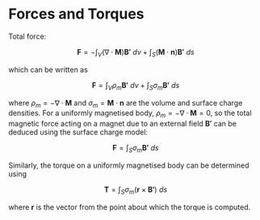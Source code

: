# Forces and Torques

Total force:

$$
\mathbf{F} = -\int_V (\nabla \cdot \mathbf{M}) \mathbf{B'} \: dv + \int_S (\mathbf{M} \cdot \mathbf{n}) \mathbf{B'} \: ds
$$

which can be written as

$$
\mathbf{F} = \int_V \rho_m \mathbf{B'} \: dv + \int_S \sigma_m \mathbf{B'} \: ds
$$

where $\rho_m = -\nabla \cdot \mathbf{M}$ and $\sigma_m =  \mathbf{M} \cdot \mathbf{n}$ are the volume and surface charge densities. For a uniformly magnetised body, $\rho_m = -\nabla \cdot \mathbf{M} = 0$, so the total magnetic force acting on a magnet due to an external field $\mathbf{B'}$ can be deduced using the surface charge model:

$$
\mathbf{F} =  \int_S \sigma_m \mathbf{B'} \: ds
$$

Similarly, the torque on a uniformly magnetised body can be determined using

$$
\mathbf{T} = \int_S \sigma_m (\mathbf{r} \times \mathbf{B'}) \: ds
$$

where $\mathbf{r}$ is the vector from the point about which the torque is computed.

